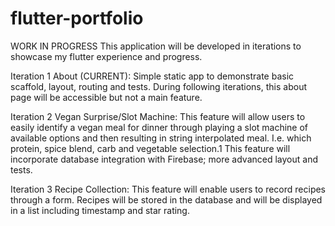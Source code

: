 # flutter-portfolio
WORK IN PROGRESS
This application will be developed in iterations to showcase my flutter experience and progress.

Iteration 1 About (CURRENT):
Simple static app to demonstrate basic scaffold, layout, routing and tests.
During following iterations, this about page will be accessible but not a main feature.

Iteration 2 Vegan Surprise/Slot Machine:
This feature will allow users to easily identify a vegan meal for dinner through playing a slot machine of available options and then resulting in string interpolated meal. I.e. which protein, spice blend, carb and vegetable selection.1
This feature will incorporate database integration with Firebase; more advanced layout and tests.

Iteration 3 Recipe Collection:
This feature will enable users to record recipes through a form.
Recipes will be stored in the database and will be displayed in a list including timestamp and star rating.